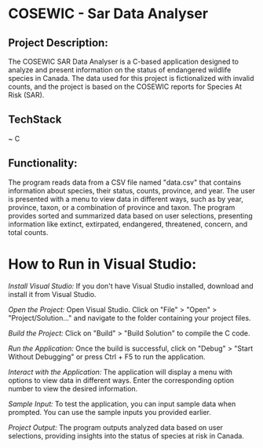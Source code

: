 # COSEWIC - Sar Data Analyser

## Project Description:
The COSEWIC SAR Data Analyser is a C-based application designed to analyze and present information on the status of endangered wildlife species in Canada. 
The data used for this project is fictionalized with invalid counts, and the project is based on the COSEWIC reports for Species At Risk (SAR).

## TechStack
~ C

## Functionality:
The program reads data from a CSV file named "data.csv" that contains information about species, their status, counts, province, and year.
The user is presented with a menu to view data in different ways, such as by year, province, taxon, or a combination of province and taxon.
The program provides sorted and summarized data based on user selections, presenting information like extinct, extirpated, endangered, threatened, concern, and total counts.

# How to Run in Visual Studio:
*Install Visual Studio:*
If you don't have Visual Studio installed, download and install it from Visual Studio.

*Open the Project:*
Open Visual Studio.
Click on "File" > "Open" > "Project/Solution..." and navigate to the folder containing your project files.

*Build the Project:*
Click on "Build" > "Build Solution" to compile the C code.

*Run the Application:*
Once the build is successful, click on "Debug" > "Start Without Debugging" or press Ctrl + F5 to run the application.

*Interact with the Application:*
The application will display a menu with options to view data in different ways.
Enter the corresponding option number to view the desired information.

*Sample Input:*
To test the application, you can input sample data when prompted. You can use the sample inputs you provided earlier.

*Project Output:*
The program outputs analyzed data based on user selections, providing insights into the status of species at risk in Canada.

